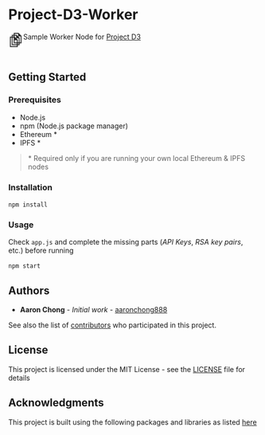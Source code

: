 # Project-D3-Worker

<a href="https://project-d3.xyz"><img alt="" src="https://github.com/aaronchong888/Project-D3/blob/master/img/d3_icon_blk.png" align="left" height="30" width="30"></a>

Sample Worker Node for [Project D3](https://github.com/aaronchong888/Project-D3)

<br> 

## Getting Started

### Prerequisites

- Node.js
- npm (Node.js package manager)
- Ethereum *
- IPFS *

> \* Required only if you are running your own local Ethereum & IPFS nodes

### Installation

```
npm install
```

### Usage

Check `app.js` and complete the missing parts (*API Keys*, *RSA key pairs*, etc.) before running

```
npm start
```

## Authors

* **Aaron Chong** - *Initial work* - [aaronchong888](https://github.com/aaronchong888)

See also the list of [contributors](https://github.com/aaronchong888/Project-D3-Worker/contributors) who participated in this project.

## License

This project is licensed under the MIT License - see the [LICENSE](LICENSE) file for details

## Acknowledgments

This project is built using the following packages and libraries as listed [here](https://github.com/aaronchong888/Project-D3-Worker/network/dependencies)
